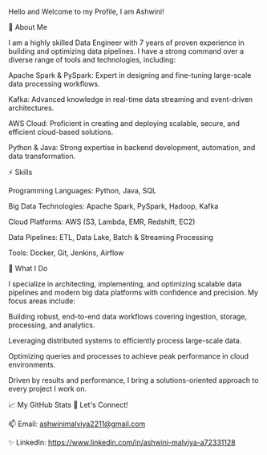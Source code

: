 
Hello and Welcome to my Profile, I am Ashwini!

🌟 About Me

I am a highly skilled Data Engineer with 7 years of proven experience in building and optimizing data pipelines. I have a strong command over a diverse range of tools and technologies, including:

Apache Spark & PySpark: Expert in designing and fine-tuning large-scale data processing workflows.

Kafka: Advanced knowledge in real-time data streaming and event-driven architectures.

AWS Cloud: Proficient in creating and deploying scalable, secure, and efficient cloud-based solutions.

Python & Java: Strong expertise in backend development, automation, and data transformation.

⚡ Skills

Programming Languages: Python, Java, SQL

Big Data Technologies: Apache Spark, PySpark, Hadoop, Kafka

Cloud Platforms: AWS (S3, Lambda, EMR, Redshift, EC2)

Data Pipelines: ETL, Data Lake, Batch & Streaming Processing

Tools: Docker, Git, Jenkins, Airflow

🔨 What I Do

I specialize in architecting, implementing, and optimizing scalable data pipelines and modern big data platforms with confidence and precision. My focus areas include:

Building robust, end-to-end data workflows covering ingestion, storage, processing, and analytics.

Leveraging distributed systems to efficiently process large-scale data.

Optimizing queries and processes to achieve peak performance in cloud environments.

Driven by results and performance, I bring a solutions-oriented approach to every project I work on.

📈 My GitHub Stats
🤝 Let's Connect!

📫 Email: ashwinimalviya2211@gmail.com

✨ LinkedIn: https://www.linkedin.com/in/ashwini-malviya-a72331128

